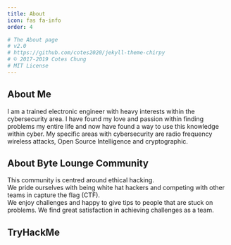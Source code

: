 ```yaml
---
title: About
icon: fas fa-info
order: 4

# The About page
# v2.0
# https://github.com/cotes2020/jekyll-theme-chirpy
# © 2017-2019 Cotes Chung
# MIT License
---
```



## About Me
I am a trained electronic engineer with heavy interests within the cybersecurity area.
I have found my love and passion within finding problems my entire life and now have found a way to use this knowledge within cyber. 
My specific areas with cybersecurity are radio frequency wireless attacks, Open Source Intelligence and cryptographic. 

## About Byte Lounge Community
This community is centred around ethical hacking.  
We pride ourselves with being white hat hackers and competing with other teams in capture the flag (CTF).  
We enjoy challenges and happy to give tips to people that are stuck on problems. We find great satisfaction in achieving challenges as a team.  


## TryHackMe
<script src="https://tryhackme.com/badge/842"></script>  